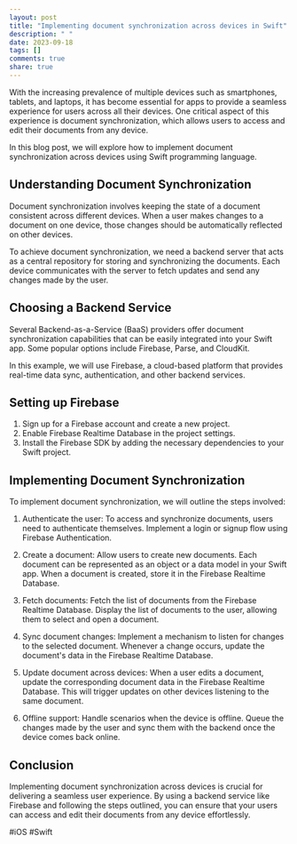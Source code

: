 ```yaml
---
layout: post
title: "Implementing document synchronization across devices in Swift"
description: " "
date: 2023-09-18
tags: []
comments: true
share: true
---
```


With the increasing prevalence of multiple devices such as smartphones, tablets, and laptops, it has become essential for apps to provide a seamless experience for users across all their devices. One critical aspect of this experience is document synchronization, which allows users to access and edit their documents from any device.

In this blog post, we will explore how to implement document synchronization across devices using Swift programming language.

## Understanding Document Synchronization

Document synchronization involves keeping the state of a document consistent across different devices. When a user makes changes to a document on one device, those changes should be automatically reflected on other devices.

To achieve document synchronization, we need a backend server that acts as a central repository for storing and synchronizing the documents. Each device communicates with the server to fetch updates and send any changes made by the user.

## Choosing a Backend Service

Several Backend-as-a-Service (BaaS) providers offer document synchronization capabilities that can be easily integrated into your Swift app. Some popular options include Firebase, Parse, and CloudKit.

In this example, we will use Firebase, a cloud-based platform that provides real-time data sync, authentication, and other backend services.

## Setting up Firebase

1. Sign up for a Firebase account and create a new project.
2. Enable Firebase Realtime Database in the project settings.
3. Install the Firebase SDK by adding the necessary dependencies to your Swift project.

## Implementing Document Synchronization

To implement document synchronization, we will outline the steps involved:

1. Authenticate the user: To access and synchronize documents, users need to authenticate themselves. Implement a login or signup flow using Firebase Authentication.

2. Create a document: Allow users to create new documents. Each document can be represented as an object or a data model in your Swift app. When a document is created, store it in the Firebase Realtime Database.

3. Fetch documents: Fetch the list of documents from the Firebase Realtime Database. Display the list of documents to the user, allowing them to select and open a document.

4. Sync document changes: Implement a mechanism to listen for changes to the selected document. Whenever a change occurs, update the document's data in the Firebase Realtime Database.

5. Update document across devices: When a user edits a document, update the corresponding document data in the Firebase Realtime Database. This will trigger updates on other devices listening to the same document.

6. Offline support: Handle scenarios when the device is offline. Queue the changes made by the user and sync them with the backend once the device comes back online.

## Conclusion

Implementing document synchronization across devices is crucial for delivering a seamless user experience. By using a backend service like Firebase and following the steps outlined, you can ensure that your users can access and edit their documents from any device effortlessly.

#iOS #Swift